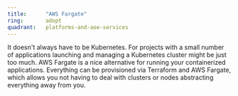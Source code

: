 ```yaml
---
title:      "AWS Fargate"
ring:       adopt
quadrant:   platforms-and-aoe-services
---
```


It doesn't always have to be Kubernetes. For projects with a small number of applications launching and managing a Kubernetes cluster might be just too much. AWS Fargate is a nice alternative for running your containerized applications. Everything can be provisioned via Terraform and AWS Fargate, which allows you not having to deal with clusters or nodes abstracting everything away from you. 
